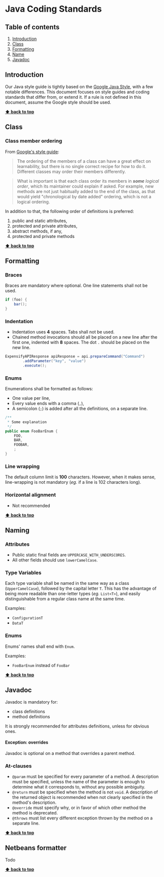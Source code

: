 # Java Coding Standards

## Table of contents

1. [Introduction](#introduction)
2. [Class](#class)
3. [Formatting](#formatting)
4. [Name](#naming)
5. [Javadoc](#javadoc)
 
## Introduction

Our Java style guide is tightly based on the [Google Java Style](https://google-styleguide.googlecode.com/svn/trunk/javaguide.html), with a few notable differences. This document focuses on style guides and coding standards that differ from, or extend it. If a rule is not defined in this document, assume the Google style should be used.

**[⬆ back to top](#table-of-contents)**

## Class

### Class member ordering

From [Google's style guide](https://google-styleguide.googlecode.com/svn/trunk/javaguide.html#s3.4.2-class-member-ordering):
> The ordering of the members of a class can have a great effect on learnability, but there is no single correct recipe for how to do it. Different classes may order their members differently.

> What is important is that each class order its members in ___some___ _logical order_, which its maintainer could explain if asked. For example, new methods are not just habitually added to the end of the class, as that would yield "chronological by date added" ordering, which is not a logical ordering.

In addition to that, the following order of definitions is preferred:

1. public and static attributes,
2. protected and private attributes,
3. abstract methods, if any,
4. protected and private methods

**[⬆ back to top](#table-of-contents)**

## Formatting

### Braces

Braces are mandatory where optional. One line statements shall not be used.

```java
if (foo) {
    bar();
}
```

### Indentation

- Indentation uses __4__ spaces. Tabs shall not be used.
- Chained method invocations should all be placed on a new line after the first one, indented with __8__ spaces. The dot `.` should be placed on the new line.

```java
ExpensifyAPIResponse apiResponse = api.prepareCommand("Command")
        .addParameter("key", "value")
        .execute();
```

### Enums

Enumerations shall be formatted as follows:

* One value per line,
* Every value ends with a comma (`,`),
* A semicolon (`;`) is added after all the definitions, on a separate line.

```java
/**
 * Some explanation
 */
public enum FooBarEnum {
    FOO,
    BAR,
    FOOBAR,
    ;
}
```

### Line wrapping

The default column limit is __100__ characters. However, when it makes sense, line-wrapping is not mandatory (_eg._ if a line is 102 characters long).

### Horizontal alignment
- Not recommended

**[⬆ back to top](#table-of-contents)**

## Naming

### Attributes

- Public static final fields are `UPPERCASE_WITH_UNDERSCORES`.
- All other fields should use `lowerCamelCase`.

### Type Variables

Each type variable shall be named in the same way as a class (`UpperCamelCase`), followed by the capital letter  `T`. This has the advantage of being more readable than one-letter types (_eg._ `List<T>`), and easily distinguishable from a regular class name at the same time.

Examples:

* `ConfigurationT`
* `DataT`

### Enums

Enums' names shall end with `Enum`.

Examples:

* `FooBarEnum` instead of `FooBar`

**[⬆ back to top](#table-of-contents)**

## Javadoc

Javadoc is mandatory for:

- class definitions
- method definitions

It is strongly recommended for attributes definitions, unless for obvious ones.

#### Exception: overrides
Javadoc is optional on a method that overrides a parent method.

### At-clauses

- `@param` must be specified for every parameter of a method. A description must be specified, unless the name of the parameter is enough to determine what it corresponds to, without any possible ambiguity.
- `@return` must be specified when the method is not `void`. A description of the returned object is recommended when not clearly specified in the method's description.
- `@override` must specify why, or in favor of which other method the method is deprecated.
- `@throws` must list every different exception thrown by the method on a separate line.

**[⬆ back to top](#table-of-contents)**

## Netbeans formatter

Todo

**[⬆ back to top](#table-of-contents)**
